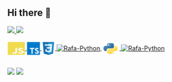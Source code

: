 ## Hi there 👋

<div>
<a href="https://github.com/SrHya">
<img height="158em" src="https://github-readme-stats.vercel.app/api?username=SrHya&show_icons=true&theme=dark&include_all_commits=true&count_private=true"/>
<img height="150em" src="https://github-readme-stats.vercel.app/api/top-langs/?username=SrHya&layout=compact&langs_count=16&theme=dark"/>
</div>

<div style-"display: inline_block"><br>
<img align="center" alt-"Rafa-Js" height="30" width="40" src="https://raw.githubusercontent.com/devicons/devicon/master/icons/javascript/javascript-plain.svg">
<img align="center" alt="Rafa-Ts" height="30" width-"40" src="https://raw.githubusercontent.com/devicons/devicon/master/icons/typescript/typescript-plain.svg">
<img align="center" alt="Rafa-CSS" height="30" width-"40" src="https://raw.githubusercontent.com/devicons/devicon/master/icons/css3/css3-original.svg">
<img align="center" alt="Rafa-Python" height="30" width="40" src="https://cdn.jsdelivr.net/gh/devicons/devicon@latest/icons/bash/bash-original.svg">
<img align="center" alt="Rafa-Python" height="30" width="40" src="https://raw.githubusercontent.com/devicons/devicon/master/icons/python/python-original.svg">
<img align="center" alt="Rafa-Python" height="30" width="40" src="https://cdn.jsdelivr.net/gh/devicons/devicon@latest/icons/godot/godot-original-wordmark.svg">
</div>

##

<div>

<a href="https://www.linkedin.com/in/isac-pereira-253b35185/" target="_blank"><img src="https://img.shields.io/badge/LinkedIn-0077B5?style=for-the-badge&logo=linkedin&logoColor=white" target="_blank"></a>
<a href="https://steamcommunity.com/id/Sr_Hya/" target="_blank"><img src="https://img.shields.io/badge/Steam-000000?style=for-the-badge&logo=steam&logoColor=white" target="_blank"></a>

</div>
